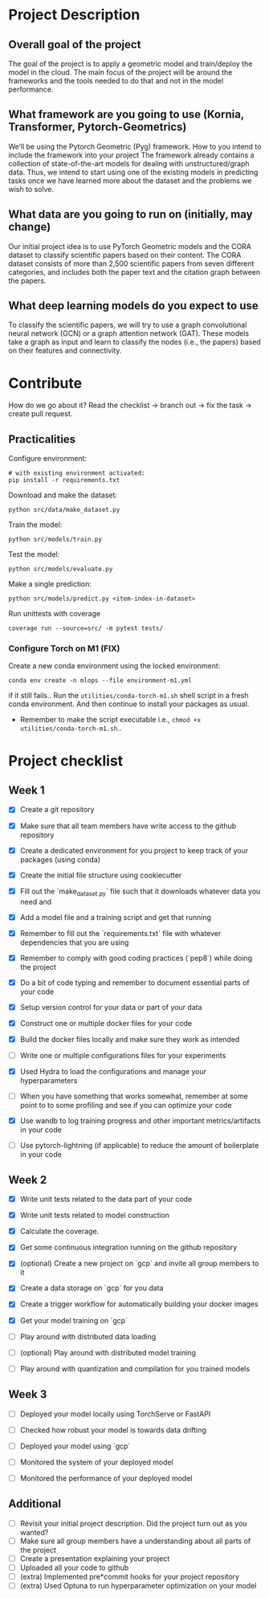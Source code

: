 # Project Description

## Overall goal of the project
The goal of the project is to apply a geometric model and train/deploy the model in the cloud. The main focus of the project will be around the frameworks and the tools needed to do that and not in the model performance.

## What framework are you going to use (Kornia, Transformer, Pytorch-Geometrics)
We’ll be using the Pytorch Geometric (Pyg) framework.
How to you intend to include the framework into your project
The framework already contains a collection of state-of-the-art models for dealing with unstructured/graph data. Thus, we intend to start using one of the existing models in predicting tasks once we have learned more about the dataset and the problems we wish to solve.

## What data are you going to run on (initially, may change)
Our initial project idea is to use PyTorch Geometric models and the CORA dataset to classify scientific papers based on their content. The CORA dataset consists of more than 2,500 scientific papers from seven different categories, and includes both the paper text and the citation graph between the papers.

## What deep learning models do you expect to use
To classify the scientific papers, we will try to use a graph convolutional neural network (GCN) or a graph attention network (GAT). These models take a graph as input and learn to classify the nodes (i.e., the papers) based on their features and connectivity.

# Contribute
How do we go about it? Read the checklist -> branch out -> fix the task -> create pull request.


## Practicalities

Configure environment:

    # with existing environment activated:
    pip install -r requirements.txt

Download and make the dataset:
```
python src/data/make_dataset.py
```

Train the model:
```
python src/models/train.py
```

Test the model:
```
python src/models/evaluate.py
```

Make a single prediction:
```
python src/models/predict.py <item-index-in-dataset>
```

Run unittests with coverage
```
coverage run --source=src/ -m pytest tests/
```

### Configure Torch on M1 (FIX)
Create a new conda environment using the locked environment:
```
conda env create -n mlops --file environment-m1.yml
```
if it still fails.. Run the `utilities/conda-torch-m1.sh` shell script in a fresh conda environment. And then continue to install your packages as usual.
- Remember to make the script executable i.e., `chmod +x utilities/conda-torch-m1.sh`..

# Project checklist

## Week 1

-   [X] Create a git repository
-   [X] Make sure that all team members have write access to the github repository
-   [X] Create a dedicated environment for you project to keep track of your packages (using conda)
-   [X] Create the initial file structure using cookiecutter
-   [X] Fill out the \`make<sub>dataset.py</sub>\` file such that it downloads whatever data you need and
-   [X] Add a model file and a training script and get that running
-   [X] Remember to fill out the \`requirements.txt\` file with whatever dependencies that you are using
-   [X] Remember to comply with good coding practices (\`pep8\`) while doing the project
-   [X] Do a bit of code typing and remember to document essential parts of your code
-   [X] Setup version control for your data or part of your data
-   [X] Construct one or multiple docker files for your code
-   [X] Build the docker files locally and make sure they work as intended
-   [ ] Write one or multiple configurations files for your experiments
-   [X] Used Hydra to load the configurations and manage your hyperparameters
-   [ ] When you have something that works somewhat, remember at some point to to some profiling and see if
    you can optimize your code
-   [X] Use wandb to log training progress and other important metrics/artifacts in your code
-   [ ] Use pytorch-lightning (if applicable) to reduce the amount of boilerplate in your code


<a id="org59b93c8"></a>

## Week 2

-   [X] Write unit tests related to the data part of your code
-   [X] Write unit tests related to model construction
-   [X] Calculate the coverage.
-   [X] Get some continuous integration running on the github repository
-   [X] (optional) Create a new project on \`gcp\` and invite all group members to it
-   [X] Create a data storage on \`gcp\` for you data
-   [X] Create a trigger workflow for automatically building your docker images
-   [X] Get your model training on \`gcp\`
-   [ ] Play around with distributed data loading
-   [ ] (optional) Play around with distributed model training
-   [ ] Play around with quantization and compilation for you trained models


<a id="orgf0bbc13"></a>

## Week 3

-   [ ] Deployed your model locally using TorchServe or FastAPI
-   [ ] Checked how robust your model is towards data drifting
-   [ ] Deployed your model using \`gcp\`
-   [ ] Monitored the system of your deployed model
-   [ ] Monitored the performance of your deployed model


<a id="org8196375"></a>

## Additional

-   [ ] Revisit your initial project description. Did the project turn out as you wanted?
-   [ ] Make sure all group members have a understanding about all parts of the project
-   [ ] Create a presentation explaining your project
-   [ ] Uploaded all your code to github
-   [ ] (extra) Implemented pre\*commit hooks for your project repository
-   [ ] (extra) Used Optuna to run hyperparameter optimization on your model
